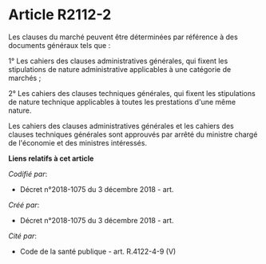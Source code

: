 # Article R2112-2

Les clauses du marché peuvent être déterminées par référence à des documents généraux tels que :

1° Les cahiers des clauses administratives générales, qui fixent les stipulations de nature administrative applicables à une
catégorie de marchés ;

2° Les cahiers des clauses techniques générales, qui fixent les stipulations de nature technique applicables à toutes les
prestations d'une même nature.

Les cahiers des clauses administratives générales et les cahiers des clauses techniques générales sont approuvés par arrêté
du ministre chargé de l'économie et des ministres intéressés.

**Liens relatifs à cet article**

_Codifié par_:

  - Décret n°2018-1075 du 3 décembre 2018 - art.

_Créé par_:

  - Décret n°2018-1075 du 3 décembre 2018 - art.

_Cité par_:

  - Code de la santé publique - art. R.4122-4-9 (V)
